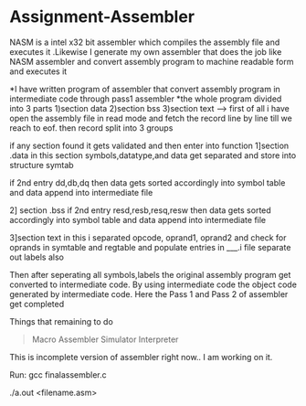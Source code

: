 # Assignment-Assembler
NASM is a intel x32 bit assembler which compiles the assembly file and executes it .Likewise I generate my own assembler that  does the job like NASM assembler and convert assembly program to machine readable form and executes it

*I have written program of assembler that convert assembly program in
intermediate code through pass1 assembler
*the whole program divided into 3 parts
1)section data
2)section bss
3)section text
-->
first of all i have open the assembly file in read mode and fetch the record line by line till we reach to eof.
then record split into 3 groups

if any section found it gets validated and then enter into function 
1]section .data
in this section symbols,datatype,and data get separated and store into structure symtab

if 2nd entry dd,db,dq then data gets sorted accordingly into symbol table and data append into intermediate file

2] section .bss
if 2nd entry resd,resb,resq,resw then data gets sorted accordingly into symbol table and data append into intermediate file

3]section text
in this i separated opcode, oprand1, oprand2 and check for oprands in symtable and regtable and populate entries in ___.i file
separate out labels also

Then after seperating all symbols,labels the original assembly program get converted to intermediate code.
By using intermediate code the object code generated by intermediate code.
Here the Pass 1 and Pass 2 of assembler get completed


Things that remaining to do
>Macro Assembler
>Simulator
>Interpreter

This is incomplete version of assembler right now..
I am working on it.

Run:
gcc finalassembler.c

./a.out <filename.asm>

